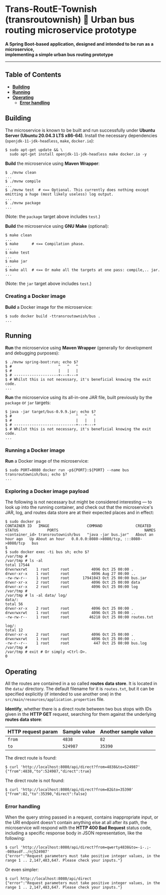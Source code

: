 # Trans-RoutE-Townish (transroutownish) :small_blue_diamond: Urban bus routing microservice prototype

**A Spring Boot-based application, designed and intended to be run as a microservice,
<br />implementing a simple urban bus routing prototype**

---

## Table of Contents

* **[Building](#building)**
* **[Running](#running)**
* **[Operating](#operating)**
  * **[Error handling](#error-handling)**

## Building

The microservice is known to be built and run successfully under **Ubuntu Server (Ubuntu 20.04.3 LTS x86-64)**. Install the necessary dependencies (`openjdk-11-jdk-headless`, `make`, `docker.io`):

```
$ sudo apt-get update && \
  sudo apt-get install openjdk-11-jdk-headless make docker.io -y
```

**Build** the microservice using **Maven Wrapper**:

```
$ ./mvnw clean
...
$ ./mvnw compile
...
$ ./mvnw test  # <== Optional. This currently does nothing except emitting a huge (most likely useless) log output.
...
$ ./mvnw package
...
```

(Note: the `package` target above includes `test`.)

**Build** the microservice using **GNU Make** (optional):

```
$ make clean
...
$ make      # <== Compilation phase.
...
$ make test
...
$ make jar
...
$ make all  # <== Or make all the targets at one pass: compile,.. jar.
...
```

(Note: the `jar` target above includes `test`.)

### Creating a Docker image

**Build** a Docker image for the microservice:

```
$ sudo docker build -ttransroutownish/bus .
...
```

## Running

**Run** the microservice using **Maven Wrapper** (generally for development and debugging purposes):

```
$ ./mvnw spring-boot:run; echo $?
$ #                     ^   ^   ^
$ #                     |   |   |
$ # --------------------+---+---+
$ # Whilst this is not necessary, it's beneficial knowing the exit code.
...
```

**Run** the microservice using its all-in-one JAR file, built previously by the `package` or `jar` targets:

```
$ java -jar target/bus-0.9.9.jar; echo $?
$ #                             ^   ^   ^
$ #                             |   |   |
$ # ----------------------------+---+---+
$ # Whilst this is not necessary, it's beneficial knowing the exit code.
...
```

### Running a Docker image

**Run** a Docker image of the microservice:

```
$ sudo PORT=8080 docker run -p${PORT}:${PORT} --name bus transroutownish/bus; echo $?
...
```

### Exploring a Docker image payload

The following is not necessary but might be considered interesting &mdash; to look up into the running container, and check out that the microservice's JAR, log, and routes data store are at their expected places and in effect:

```
$ sudo docker ps
CONTAINER ID   IMAGE                 COMMAND               CREATED             STATUS             PORTS                                       NAMES
<container_id> transroutownish/bus   "java -jar bus.jar"   About an hour ago   Up About an hour   0.0.0.0:8080->8080/tcp, :::8080->8080/tcp   bus
$
$ sudo docker exec -ti bus sh; echo $?
/var/tmp #
/var/tmp # ls -al
total 17544
drwxrwxrwt    1 root     root          4096 Oct 25 00:00 .
drwxr-xr-x    1 root     root          4096 Aug 27 00:00 ..
-rw-rw-r--    1 root     root      17941043 Oct 25 00:00 bus.jar
drwxr-xr-x    2 root     root          4096 Oct 25 00:00 data
drwxr-xr-x    2 root     root          4096 Oct 25 00:00 log
/var/tmp #
/var/tmp # ls -al data/ log/
data/:
total 56
drwxr-xr-x    2 root     root          4096 Oct 25 00:00 .
drwxrwxrwt    1 root     root          4096 Oct 25 00:00 ..
-rw-rw-r--    1 root     root         46218 Oct 25 00:00 routes.txt

log/:
total 12
drwxr-xr-x    2 root     root          4096 Oct 25 00:00 .
drwxrwxrwt    1 root     root          4096 Oct 25 00:00 ..
-rw-r--r--    1 root     root           447 Oct 25 00:00 bus.log
/var/tmp #
/var/tmp # exit # Or simply <Ctrl-D>.
0
```

## Operating

All the routes are contained in a so called **routes data store**. It is located in the `data/` directory. The default filename for it is `routes.txt`, but it can be specified explicitly (if intended to use another one) in the `src/main/resources/application.properties` file.

**Identify**, whether there is a direct route between two bus stops with IDs given in the **HTTP GET** request, searching for them against the underlying **routes data store**:

HTTP request param | Sample value | Another sample value
------------------ | ------------ | --------------------
`from`             | `4838`       | `82`
`to`               | `524987`     | `35390`

The direct route is found:

```
$ curl 'http://localhost:8080/api/direct?from=4838&to=524987'
{"from":4838,"to":524987,"direct":true}
```

The direct route is not found:

```
$ curl 'http://localhost:8080/api/direct?from=82&to=35390'
{"from":82,"to":35390,"direct":false}
```

### Error handling

When the query string passed in a request, contains inappropriate input, or the URI endpoint doesn't contain anything else at all after its path, the microservice will respond with the **HTTP 400 Bad Request** status code, including a specific response body in JSON representation, like the following:

```
$ curl 'http://localhost:8080/api/direct?from=qwerty4838&to=-i-.;--089asdf../nj524987'
{"error":"Request parameters must take positive integer values, in the range 1 .. 2,147,483,647. Please check your inputs."}
```

Or even simpler:

```
$ curl http://localhost:8080/api/direct
{"error":"Request parameters must take positive integer values, in the range 1 .. 2,147,483,647. Please check your inputs."}
```
